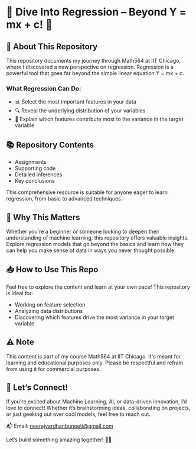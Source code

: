 # 🚀 Dive Into Regression – Beyond Y = mx + c! 🎯

## 🧠 About This Repository

This repository documents my journey through Math564 at IIT Chicago, where I discovered a new perspective on regression. Regression is a powerful tool that goes far beyond the simple linear equation Y = mx + c.

### What Regression Can Do:

- 📊 Select the most important features in your data
- 🔍 Reveal the underlying distribution of your variables
- 🎯 Explain which features contribute most to the variance in the target variable

## 📚 Repository Contents

- Assignments
- Supporting code
- Detailed inferences
- Key conclusions

This comprehensive resource is suitable for anyone eager to learn regression, from basic to advanced techniques.

## 🎯 Why This Matters

Whether you're a beginner or someone looking to deepen their understanding of machine learning, this repository offers valuable insights. Explore regression models that go beyond the basics and learn how they can help you make sense of data in ways you never thought possible.

## 📥 How to Use This Repo

Feel free to explore the content and learn at your own pace! This repository is ideal for:
- Working on feature selection
- Analyzing data distributions
- Discovering which features drive the most variance in your target variable

## ⚠️ Note

This content is part of my course Math564 at IIT Chicago. It's meant for learning and educational purposes only. Please be respectful and refrain from using it for commercial purposes.

## 📧 Let’s Connect!
If you're excited about Machine Learning, AI, or data-driven innovation, I’d love to connect! Whether it’s brainstorming ideas, collaborating on projects, or just geeking out over cool models, feel free to reach out.

📬 Email: neerajvardhanbuneeti@gmail.com

Let’s build something amazing together! 🚀🤖
